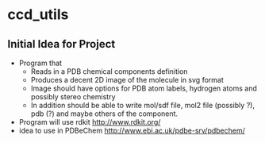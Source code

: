 # ccd_utils

## Initial Idea for Project

* Program that
  * Reads in a PDB chemical components definition
  * Produces a decent 2D image of the molecule in svg format
  * Image should have options for PDB atom labels, hydrogen atoms and possibly stereo chemistry
  * In addition should be able to write mol/sdf file, mol2 file (possibly ?), pdb (?) and maybe others of the component.
* Program will use rdkit http://www.rdkit.org/
* idea to use in PDBeChem http://www.ebi.ac.uk/pdbe-srv/pdbechem/

